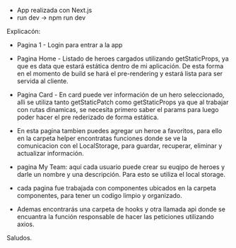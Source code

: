 - App realizada con Next.js
- run dev -> npm run dev

Explicacón:

- Pagina 1 - Login para entrar a la app
- Pagina Home - Listado de heroes cargados utilizando getStaticProps, ya que es data que estará estática dentro de mi aplicación. De esta forma en el momento de build se hará el pre-rendering y estará lista para ser servida al cliente.
- Pagina Card - En card puede ver información de un hero seleccionado, alli se utiliza tanto getStaticPatch como getStaticProps ya que al trabajar con rutas dinamicas, se necesita primero saber el params para luego poder hacer el pre rederizado de forma estática.
- En esta pagina tambien puedes agregar un heroe a favoritos, para ello en la carpeta helper encontratas funciones donde se ve la comunicacion con el LocalStorage, para guardar, recuperar, eliminar y actualizar información.
- pagina My Team: aquí cada usuario puede crear su euqipo de heroes y darle un nombre y una descripción. Para esto se utiliza el local storage.

- cada pagina fue trabajada con componentes ubicados en la carpeta componentes, para tener un codigo limpio y organizado.
- Ademas encontrarás una carpeta de hooks y otra llamada api donde se encuantra la función responsable de hacer las peticiones utilizando axios.

Saludos.
